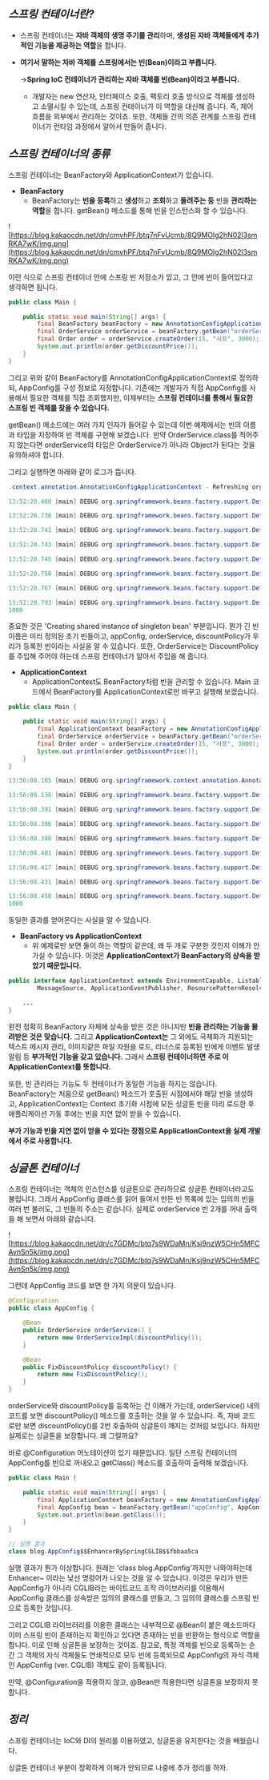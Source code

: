 ## ***스프링 컨테이너란?***

- 스프링 컨테이너는 **자바 객체의 생명 주기를 관리**하며, **생성된 자바 객체들에게 추가적인 기능을 제공하는 역할**을 합니다.
- **여기서 말하는 자바 객체를** **스프링에서는 빈(Bean)이라고 부릅니다.**
    
    →**Spring IoC 컨테이너가 관리하는 자바 객체를 빈(Bean)이라고 부릅니다.**
    
    - 개발자는 new 연산자, 인터페이스 호출, 팩토리 호출 방식으로 객체를 생성하고 소멸시킬 수 있는데, 스프링 컨테이너가 이 역할을 대신해 줍니다. 
    즉, 제어 흐름을 외부에서 관리하는 것이죠. 또한, 객체들 간의 의존 관계를 스프링 컨테이너가 런타임 과정에서 알아서 만들어 줍니다.

## ***스프링 컨테이너의 종류***

스프링 컨테이너는 BeanFactory와 ApplicationContext가 있습니다.

- **BeanFactory**
    - BeanFactory는 **빈을 등록**하고 **생성**하고 **조회**하고 **돌려주는 등** 빈을 **관리하는 역할**을 합니다. getBean() 메소드를 통해 빈을 인스턴스화 할 수 있습니다.

![https://blog.kakaocdn.net/dn/cmvhPF/btq7nFvUcmb/8Q9MOlg2hN02l3smRKA7wK/img.png](https://blog.kakaocdn.net/dn/cmvhPF/btq7nFvUcmb/8Q9MOlg2hN02l3smRKA7wK/img.png)

이런 식으로 스프링 컨테이너 안에 스프링 빈 저장소가 있고, 
그 안에 빈이 들어있다고 생각하면 됩니다.

```java
public class Main {

    public static void main(String[] args) {
        final BeanFactory beanFactory = new AnnotationConfigApplicationContext(AppConfig.class);
        final OrderService orderService = beanFactory.getBean("orderService", OrderService.class);
        final Order order = orderService.createOrder(15, "샤프", 3000);
        System.out.println(order.getDiscountPrice());
    }
}
```

그리고 위와 같이 BeanFactory를 AnnotationConfigApplicationContext로 정의하되, 
AppConfig를 구성 정보로 지정합니다. 
기존에는 개발자가 직접 AppConfig를 사용해서 필요한 객체를 직접 조회했지만, 
이제부터는 **스프링 컨테이너를 통해서 필요한 스프링 빈 객체를 찾을 수 있습니다.**

getBean() 메소드에는 여러 가지 인자가 들어갈 수 있는데 이번 예제에서는 빈의 이름과 타입을 지정하여 빈 객체를 구현해 보겠습니다. 
만약 OrderService.class를 적어주지 않는다면 orderService의 타입은 OrderService가 아니라 Object가 된다는 것을 유의하셔야 합니다.

그리고 실행하면 아래와 같이 로그가 뜹니다. 

```java
.context.annotation.AnnotationConfigApplicationContext - Refreshing org.springframework.context.annotation.AnnotationConfigApplicationContext@4e718207

13:52:20.460 [main] DEBUG org.springframework.beans.factory.support.DefaultListableBeanFactory - Creating shared instance of singleton bean 'org.springframework.context.annotation.internalConfigurationAnnotationProcessor'

13:52:20.738 [main] DEBUG org.springframework.beans.factory.support.DefaultListableBeanFactory - Creating shared instance of singleton bean 'org.springframework.context.event.internalEventListenerProcessor'

13:52:20.741 [main] DEBUG org.springframework.beans.factory.support.DefaultListableBeanFactory - Creating shared instance of singleton bean 'org.springframework.context.event.internalEventListenerFactory'

13:52:20.743 [main] DEBUG org.springframework.beans.factory.support.DefaultListableBeanFactory - Creating shared instance of singleton bean 'org.springframework.context.annotation.internalAutowiredAnnotationProcessor'

13:52:20.745 [main] DEBUG org.springframework.beans.factory.support.DefaultListableBeanFactory - Creating shared instance of singleton bean 'org.springframework.context.annotation.internalCommonAnnotationProcessor'

13:52:20.758 [main] DEBUG org.springframework.beans.factory.support.DefaultListableBeanFactory - Creating shared instance of singleton bean 'appConfig'

13:52:20.767 [main] DEBUG org.springframework.beans.factory.support.DefaultListableBeanFactory - Creating shared instance of singleton bean 'orderService'

13:52:20.793 [main] DEBUG org.springframework.beans.factory.support.DefaultListableBeanFactory - Creating shared instance of singleton bean 'discountPolicy'
1000
```

중요한 것은 'Creating shared instance of singleton bean' 부분입니다. 
뭔가 긴 빈 이름은 미리 정의된 초기 빈들이고, appConfig, orderService, discountPolicy가 우리가 등록한 빈이라는 사실을 알 수 있습니다. 또한, OrderService는 DiscountPolicy를 주입해 주어야 하는데 스프링 컨테이너가 알아서 주입을 해 줍니다.

- **ApplicationContext**
    - ApplicationContext도 BeanFactory처럼 빈을 관리할 수 있습니다. Main 코드에서 BeanFactory를 ApplicationContext로만 바꾸고 실행해 보겠습니다.

```java
public class Main {

    public static void main(String[] args) {
        final ApplicationContext beanFactory = new AnnotationConfigApplicationContext(AppConfig.class);
        final OrderService orderService = beanFactory.getBean("orderService", OrderService.class);
        final Order order = orderService.createOrder(15, "샤프", 3000);
        System.out.println(order.getDiscountPrice());
    }
}
```

```java
13:56:08.105 [main] DEBUG org.springframework.context.annotation.AnnotationConfigApplicationContext - Refreshing org.springframework.context.annotation.AnnotationConfigApplicationContext@4e718207

13:56:08.136 [main] DEBUG org.springframework.beans.factory.support.DefaultListableBeanFactory - Creating shared instance of singleton bean 'org.springframework.context.annotation.internalConfigurationAnnotationProcessor'

13:56:08.391 [main] DEBUG org.springframework.beans.factory.support.DefaultListableBeanFactory - Creating shared instance of singleton bean 'org.springframework.context.event.internalEventListenerProcessor'

13:56:08.396 [main] DEBUG org.springframework.beans.factory.support.DefaultListableBeanFactory - Creating shared instance of singleton bean 'org.springframework.context.event.internalEventListenerFactory'

13:56:08.398 [main] DEBUG org.springframework.beans.factory.support.DefaultListableBeanFactory - Creating shared instance of singleton bean 'org.springframework.context.annotation.internalAutowiredAnnotationProcessor'

13:56:08.401 [main] DEBUG org.springframework.beans.factory.support.DefaultListableBeanFactory - Creating shared instance of singleton bean 'org.springframework.context.annotation.internalCommonAnnotationProcessor'

13:56:08.417 [main] DEBUG org.springframework.beans.factory.support.DefaultListableBeanFactory - Creating shared instance of singleton bean 'appConfig'

13:56:08.431 [main] DEBUG org.springframework.beans.factory.support.DefaultListableBeanFactory - Creating shared instance of singleton bean 'orderService'

13:56:08.458 [main] DEBUG org.springframework.beans.factory.support.DefaultListableBeanFactory - Creating shared instance of singleton bean 'discountPolicy'
1000
```

동일한 결과를 얻어온다는 사실을 알 수 있습니다.

- **BeanFactory vs ApplicationContext**
    - 위 예제로만 보면 둘이 하는 역할이 같은데, 왜 두 개로 구분한 것인지 이해가 안 가실 수 있습니다. 이것은 **ApplicationContext가 BeanFactory의 상속을 받았기 때문입니다.**

```java
public interface ApplicationContext extends EnvironmentCapable, ListableBeanFactory, HierarchicalBeanFactory,
		MessageSource, ApplicationEventPublisher, ResourcePatternResolver {

	...
}
```

완전 정확히 BeanFactory 자체에 상속을 받은 것은 아니지만 **빈을 관리하는 기능을 물려받은 것은 맞습니다.** 그리고 **ApplicationContext는** 그 외에도 국제화가 지원되는 텍스트 메시지 관리, 이미지같은 파일 자원을 로드, 리너스로 등록된 빈에게 이벤트 발생 알림 등 **부가적인 기능을 갖고 있습니다.** 그래서 **스프링 컨테이너하면** **주로 이 ApplicationContext를 뜻합니다.**

또한, 빈 관리라는 기능도 두 컨테이너가 동일한 기능을 하지는 않습니다.
BeanFactory는 처음으로 getBean() 메소드가 호출된 시점에서야 해당 빈을 생성하고, ApplicationContext는 Context 초기화 시점에 모든 싱글톤 빈을 미리 로드한 후 애플리케이션 가동 후에는 빈을 지연 없이 받을 수 있습니다.

**부가 기능과 빈을 지연 없이 얻을 수 있다는 장점으로 ApplicationContext을 실제 개발에서 주로 사용합니다.**

## ***싱글톤 컨테이너***

스프링 컨테이너는 객체의 인스턴스를 싱글톤으로 관리하므로 싱글톤 컨테이너라고도 불립니다. 
그래서 AppConfig 클래스를 읽어 들여서 만든 빈 목록에 있는 임의의 빈을 여러 번 불러도, 
그 빈들의 주소는 같습니다. 실제로 orderService 빈 2개를 꺼내 출력을 해 보면서 아래와 같습니다.

![https://blog.kakaocdn.net/dn/c7GDMc/btq7s9WDaMn/Ksj9nzW5CHn5MFCAvnSn5k/img.png](https://blog.kakaocdn.net/dn/c7GDMc/btq7s9WDaMn/Ksj9nzW5CHn5MFCAvnSn5k/img.png)

그런데 AppConfig 코드를 보면 한 가지 의문이 있습니다.

```java
@Configuration
public class AppConfig {

    @Bean
    public OrderService orderService() {
        return new OrderServiceImpl(discountPolicy());
    }

    @Bean
    public FixDiscountPolicy discountPolicy() {
        return new FixDiscountPolicy();
    }
}
```

orderService와 discountPolicy를 등록하는 건 이해가 가는데, orderService() 내의 코드를 보면 discountPolicy() 메소드를 호출하는 것을 알 수 있습니다. 즉, 자바 코드로만 보면 discountPolicy()를 2번 호출하여 싱글톤이 깨지는 것처럼 보입니다. 하지만 실제로는 싱글톤을 보장합니다. 왜 그럴까요?

바로 @Configuration 어노테이션이 있기 때문입니다. 일단 스프링 컨테이너의 AppConfig를 빈으로 꺼내오고 getClass() 메소드를 호출하여 출력해 보겠습니다.

```java
public class Main {

    public static void main(String[] args) {
        final ApplicationContext beanFactory = new AnnotationConfigApplicationContext(AppConfig.class);
        final AppConfig bean = beanFactory.getBean("appConfig", AppConfig.class);
        System.out.println(bean.getClass());
    }
}

// 실행 결과
class blog.AppConfig$$EnhancerBySpringCGLIB$$fbbaa5ca
```

실행 결과가 뭔가 이상합니다. 원래는 'class blog.AppConfig'까지만 나와야하는데 Enhancer~ 이라는 낯선 명령어가 나오는 것을 알 수 있습니다. 이것은 우리가 만든 AppConfig가 아니라 CGLIB라는 바이트코드 조작 라이브러리를 이용해서 AppConfig 클래스를 상속받은 임의의 클래스를 만들고, 그 임의의 클래스를 스프링 빈으로 등록한 것입니다.

그리고 CGLIB 라이브러리를 이용한 클래스는 내부적으로 @Bean이 붙은 메소드마다 이미 스프링 빈이 존재하는지 확인하고 있다면 존재하는 빈을 반환하는 형식으로 역할을 합니다. 이로 인해 싱글톤을 보장하는 것이죠. 참고로, 특정 객체를 빈으로 등록하는 순간 그 객체의 자식 객체들도 연쇄적으로 모두 빈에 등록되므로 AppConfig의 자식 객체인 AppConfig (ver. CGLIB) 객체도 같이 등록됩니다.

만약, @Configuration을 적용하지 않고, @Bean만 적용한다면 싱글톤을 보장하지 못합니다.

## ***정리***

스프링 컨테이너는 IoC와 DI의 원리를 이용하였고, 싱글톤을 유지한다는 것을 배웠습니다. 

싱글톤 컨테이너 부분이 정확하게 이해가 안되므로 나중에 추가 정리를 하자.
